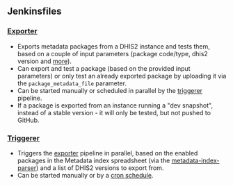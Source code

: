 ## Jenkinsfiles

### [Exporter](exporter.Jenkinsfile)
* Exports metadata packages from a DHIS2 instance and tests them, based on a couple of input parameters (package code/type, dhis2 version and [more](exporter.Jenkinsfile#L8-L17)).
* Can export and test a package (based on the provided input parameters) or only test an already exported package by uploading it via the `package_metadata_file` parameter.
* Can be started manually or scheduled in parallel by the [triggerer](##Triggerer) pipeline.
* If a package is exported from an instance running a "dev snapshot", instead of a stable version - it will only be tested, but not pushed to GitHub.

### [Triggerer](triggerer.Jenkinsfile)
* Triggers the [exporter](##Exporter) pipeline in parallel, based on the enabled packages in the Metadata index spreadsheet (via the [metadata-index-parser](https://github.com/dhis2/dhis2-utils/tree/master/tools/dhis2-metadata-index-parser)) and a list of DHIS2 versions to export from.
* Can be started manually or by a [cron schedule](https://www.jenkins.io/doc/book/pipeline/syntax/#triggers).
